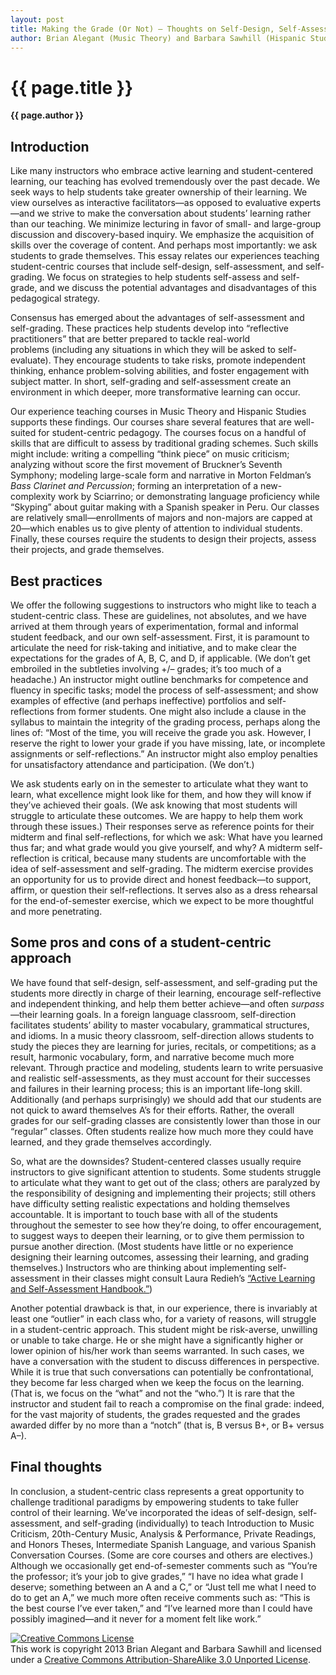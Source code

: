 ```yaml
---
layout: post
title: Making the Grade (Or Not) — Thoughts on Self-Design, Self-Assessment, and Self-Grading
author: Brian Alegant (Music Theory) and Barbara Sawhill (Hispanic Studies), Oberlin College
---
```


{{ page.title }}
================

**{{ page.author }}**


## Introduction ##

Like many instructors who embrace active learning and student-centered learning, our teaching has evolved tremendously over the past decade. We seek ways to help students take greater ownership of their learning. We view ourselves as interactive facilitators—as opposed to evaluative experts—and we strive to make the conversation about students’ learning rather than our teaching. We minimize lecturing in favor of small- and large-group discussion and discovery-based inquiry. We emphasize the acquisition of skills over the coverage of content. And perhaps most importantly: we ask students to grade themselves. This essay relates our experiences teaching student-centric courses that include self-design, self-assessment, and self-grading. We focus on strategies to help students self-assess and self-grade, and we discuss the potential advantages and disadvantages of this pedagogical strategy.

Consensus has emerged about the advantages of self-assessment and self-grading. These practices help students develop into “reflective practitioners” that are better prepared to tackle real-world problems (including any situations in which they will be asked to self-evaluate). They encourage students to take risks, promote independent thinking, enhance problem-solving abilities, and foster engagement with subject matter. In short, self-grading and self-assessment create an environment in which deeper, more transformative learning can occur.

Our experience teaching courses in Music Theory and Hispanic Studies supports these findings. Our courses share several features that are well-suited for student-centric pedagogy. The courses focus on a handful of skills that are difficult to assess by traditional grading schemes. Such skills might include: writing a compelling “think piece” on music criticism; analyzing without score the first movement of Bruckner’s Seventh Symphony; modeling large-scale form and narrative in Morton Feldman’s *Bass Clarinet and Percussion*; forming an interpretation of a new-complexity work by Sciarrino; or demonstrating language proficiency while “Skyping” about guitar making with a Spanish speaker in Peru. Our classes are relatively small—enrollments of majors and non-majors are capped at 20—which enables us to give plenty of attention to individual students. Finally, these courses require the students to design their projects, assess their projects, and grade themselves.

## Best practices ##

We offer the following suggestions to instructors who might like to teach a student-centric class. These are guidelines, not absolutes, and we have arrived at them through years of experimentation, formal and informal student feedback, and our own self-assessment. First, it is paramount to articulate the need for risk-taking and initiative, and to make clear the expectations for the grades of A, B, C, and D, if applicable. (We don’t get embroiled in the subtleties involving +/– grades; it’s too much of a headache.) An instructor might outline benchmarks for competence and fluency in specific tasks; model the process of self-assessment; and show examples of effective (and perhaps ineffective) portfolios and self-reflections from former students. One might also include a clause in the syllabus to maintain the integrity of the grading process, perhaps along the lines of: “Most of the time, you will receive the grade you ask. However, I reserve the right to lower your grade if you have missing, late, or incomplete assignments or self-reflections.” An instructor might also employ penalties for unsatisfactory attendance and participation. (We don’t.)

We ask students early on in the semester to articulate what they want to learn, what excellence might look like for them, and how they will know if they’ve achieved their goals. (We ask knowing that most students will struggle to articulate these outcomes. We are happy to help them work through these issues.) Their responses serve as reference points for their midterm and final self-reflections, for which we ask: What have you learned thus far; and what grade would you give yourself, and why? A midterm self-reflection is critical, because many students are uncomfortable with the idea of self-assessment and self-grading. The midterm exercise provides an opportunity for us to provide direct and honest feedback—to support, affirm, or question their self-reflections. It serves also as a dress rehearsal for the end-of-semester exercise, which we expect to be more thoughtful and more penetrating.

## Some pros and cons of a student-centric approach ##

We have found that self-design, self-assessment, and self-grading put the students more directly in charge of their learning, encourage self-reflective and independent thinking, and help them better achieve—and often *surpass*—their learning goals. In a foreign language classroom, self-direction facilitates students’ ability to master vocabulary, grammatical structures, and idioms. In a music theory classroom, self-direction allows students to study the pieces they are learning for juries, recitals, or competitions; as a result, harmonic vocabulary, form, and narrative become much more relevant. Through practice and modeling, students learn to write persuasive and realistic self-assessments, as they must account for their successes and failures in their learning process; this is an important life-long skill. Additionally (and perhaps surprisingly) we should add that our students are not quick to award themselves A’s for their efforts. Rather, the overall grades for our self-grading classes are consistently lower than those in our “regular” classes. Often students realize how much more they could have learned, and they grade themselves accordingly.

So, what are the downsides? Student-centered classes usually require instructors to give significant attention to students. Some students struggle to articulate what they want to get out of the class; others are paralyzed by the responsibility of designing and implementing their projects; still others have difficulty setting realistic expectations and holding themselves accountable. It is important to touch base with all of the students throughout the semester to see how they’re doing, to offer encouragement, to suggest ways to deepen their learning, or to give them permission to pursue another direction. (Most students have little or no experience designing their learning outcomes, assessing their learning, and grading themselves.) Instructors who are thinking about implementing self-assessment in their classes might consult Laura Redieh’s [“Active Learning and Self-Assessment Handbook.”](http://it.stlawu.edu/~lrediehs/grading_files/sa.htm))

Another potential drawback is that, in our experience, there is invariably at least one “outlier” in each class who, for a variety of reasons, will struggle in a student-centric approach. This student might be risk-averse, unwilling or unable to take charge. He or she might have a significantly higher or lower opinion of his/her work than seems warranted. In such cases, we have a conversation with the student to discuss differences in perspective. While it is true that such conversations can potentially be confrontational, they become far less charged when we keep the focus on the learning. (That is, we focus on the “what” and not the “who.”) It is rare that the instructor and student fail to reach a compromise on the final grade: indeed, for the vast majority of students, the grades requested and the grades awarded differ by no more than a “notch” (that is, B versus B+, or B+ versus A–).

## Final thoughts ##

In conclusion, a student-centric class represents a great opportunity to challenge traditional paradigms by empowering students to take fuller control of their learning. We’ve incorporated the ideas of self-design, self-assessment, and self-grading (individually) to teach Introduction to Music Criticism, 20th-Century Music, Analysis & Performance, Private Readings, and Honors Theses, Intermediate Spanish Language, and various Spanish Conversation Courses. (Some are core courses and others are electives.) Although we occasionally get end-of-semester comments such as “You’re the professor; it’s your job to give grades,” “I have no idea what grade I deserve; something between an A and a C,” or “Just tell me what I need to do to get an A,” we much more often receive comments such as: “This is the best course I’ve ever taken,” and “I’ve learned more than I could have possibly imagined—and it never for a moment felt like work.”

<a rel="license" href="http://creativecommons.org/licenses/by-sa/3.0/"><img alt="Creative Commons License" style="border-width:0" src="http://i.creativecommons.org/l/by-sa/3.0/88x31.png" /></a><br />This work is copyright 2013 Brian Alegant and Barbara Sawhill and licensed under a <a rel="license" href="http://creativecommons.org/licenses/by-sa/3.0/">Creative Commons Attribution-ShareAlike 3.0 Unported License</a>.